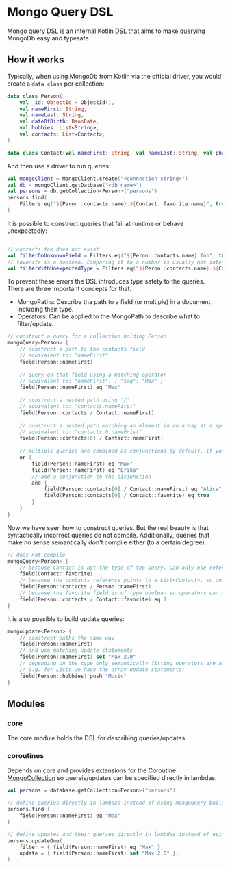 # Mongo Query DSL

Mongo query DSL is an internal Kotlin DSL that aims to make querying MongoDb easy and typesafe.

## How it works

Typically, when using MongoDb from Kotlin via the official driver, you would create a ``data class`` per collection:

````kotlin
data class Person(
    val _id: ObjectId = ObjectId(),
    val nameFirst: String,
    val nameLast: String,
    val dateOfBirth: BsonDate,
    val hobbies: List<String>,
    val contacts: List<Contact>,
)

data class Contact(val nameFirst: String, val nameLast: String, val phone: String, val favorite: Boolean)
````

And then use a driver to run queries:

````kotlin
val mongoClient = MongoClient.create("<connection string>")
val db = mongoClient.getDatbase("<db name>")
val persons = db.getCollection<Person>("persons")
persons.find(
    Filters.eq("${Peron::contacts.name}.${Contact::favorite.name}", true)
)
````

It is possible to construct queries that fail at runtime or behave unexpectedly:

````kotlin

// contacts.foo does not exist
val filterOnUnknownField = Filters.eq("${Peron::contacts.name}.foo", true)
// favorite is a boolean. Comparing it to a number is usually not intended.
val filterWithUnexpectedType = Filters.eq("${Peron::contacts.name}.${Contact::favorite.name}", 7)
````

To prevent these errors the DSL introduces type safety to the queries.
There are three important concepts for that.

* MongoPaths: Describe tha path to a field (or multiple) in a document including their type.
* Operators: Can be applied to the MongoPath to describe what to filter/update.

````kotlin
// construct a query for a collection holding Person
mongoQuery<Person> {
    // construct a path to the contacts field
    // equivalent to: "nameFirst"
    field(Person::nameFirst) 
    
    // query on that field using a matching operator
    // equivalent to: "nameFirst": { "$eq": "Max" }
    field(Persen::nameFirst) eq "Max"
    
    // construct a nested path using '/'
    // equivalent to: "contacts.nameFirst"
    field(Person::contacts / Contact::nameFirst)
    
    // construct a nested path matching an element in an array at a specific index
    // equivalent to: "contacts.0.nameFrist"
    field(Person::contacts[0] / Contact::nameFirst)
    
    // multiple queries are combined as conjunctions by default. If you want a disjunction use:
    or {
        field(Persen::nameFirst) eq "Max"
        field(Persen::nameFirst) eq "Erika"
        // add a conjunction to the disjunction
        and {
            field(Person::contacts[0] / Contact::nameFirst) eq "Alice"
            field(Person::contacts[0] / Contact::favorite) eq true
        }
    }
}
````

Now we have seen how to construct queries. But the real beauty is that syntactically incorrect queries do not compile. Additionally, queries that make no sense semantically don't compile either (to a certain degree).

````kotlin
// does not compile
mongoQuery<Person> {
    // because Contact is not the type of the Query. Can only use references of Person for the root of paths.
    field(Contact::favorite)
    // because the contacts reference points to a List<Contact>, so only Contact reference can be used to continue the path.
    field(Person::contacts / Person::nameFirst)
    // because the favorite field is of type boolean so operators can only be called with the matching type.
    field(Person::contacts / Contact::favorite) eq 7
}
````

It is also possible to build update queries:

````kotlin
mongoUpdate<Person> {
    // construct paths the same way
    field(Person::nameFirst)
    // and use matching update statements
    field(Person::nameFirst) set "Max 2.0"
    // depending on the type only semantically fitting operators are available. 
    // E.g. for Lists we have the array update statements:
    field(Person::hobbies) push "Music"
}
````

## Modules

### core

The core module holds the DSL for describing queries/updates

### coroutines

Depends on core and provides extensions for the Coroutine [MongoCollection](https://mongodb.github.io/mongo-java-driver/5.5/apidocs/driver-kotlin-coroutine/mongodb-driver-kotlin-coroutine/com.mongodb.kotlin.client.coroutine/-mongo-collection/index.html) so quereis/updates can be specified directly in lambdas:

````kotlin
val persons = database.getCollection<Person>("persons")

// define queries directly in lambdas instead of using mongoQuery builder function
persons.find {
    field(Person::nameFirst) eq "Max"
}

// define updates and their queries directly in lambdas instead of using mongoUpdate builder function
persons.updateOne(
    filter = { field(Person::nameFirst) eq "Max" },
    update = { field(Person::nameFirst) set "Max 2.0" },
)
````


